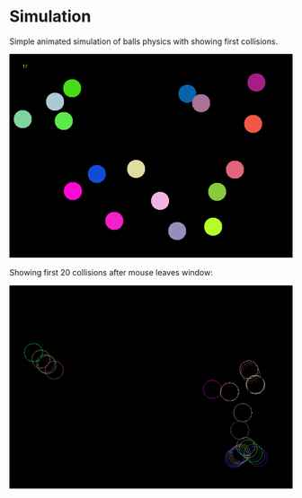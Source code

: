 # Simulation
Simple animated simulation of balls physics  with showing first collisions.

![](presentation/presentation1.png)

Showing first 20 collisions after mouse leaves window:

![](presentation/presentation2.png)
